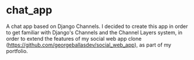 # chat_app
A chat app based on Django Channels.
I decided to create this app in order to get familiar with Django's Channels and the Channel Layers system,
in order to extend the features of my social web app clone (https://github.com/georgeballasdev/social_web_app),
as part of my portfolio.
